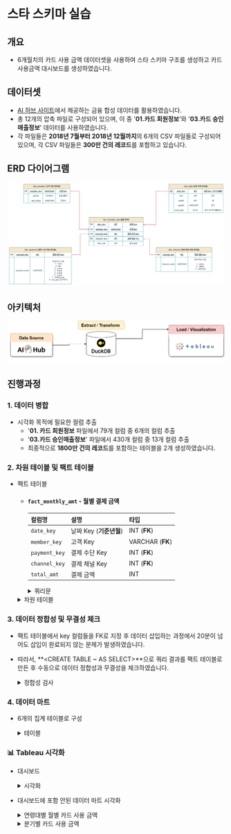 # 스타 스키마 실습

## 개요
- 6개월치의 카드 사용 금액 데이터셋을 사용하여 스타 스키마 구조를 생성하고 카드 사용금액 대시보드를 생성하였습니다.

## 데이터셋
- [AI 허브 사이트](https://www.aihub.or.kr/aihubdata/data/view.do?currMenu=115&topMenu=100&&srchDataRealmCode=REALM015&aihubDataSe=data&dataSetSn=71792)에서 제공하는 금융 합성 데이터를 활용하였습니다. 
- 총 12개의 압축 파일로 구성되어 있으며, 이 중 '**01.카드 회원정보**'와 '**03.카드 승인매출정보**' 데이터를 사용하였습니다.
- 각 파일들은  **2018년 7월부터 2018년 12월까지**의 6개의 CSV 파일들로 구성되어 있으며, 각 CSV 파일들은 **300만 건의 레코드**를 포함하고 있습니다.

## ERD 다이어그램
![ERD](./img/erd.png)
## 아키텍처
![ERD](./img/dw_architect.png)

## 진행과정
  ### 1. 데이터 병합
  - 시각화 목적에 필요한 컬럼 추출
    - '**01. 카드 회원정보** 파일에서 79개 컬럼 중 6개의 컬럼 추출
    - '**03.카드 승인매출정보**' 파일에서 430개 컬럼 중 13개 컬럼 추출
    - 최종적으로 **1800만 건의 레코드**를 포함하는 테이블을 2개 생성하였습니다.
   
  ### 2. 차원 테이블 및 팩트 테이블
  - 팩트 테이블
    - #### `fact_monthly_amt` - 월별 결제 금액
        | 컬럼명 | 설명 | 타입 |
        | --- | --- | --- |
        | `date_key` | 날짜 Key (**기준년월**) | INT (**FK**) |
        | `member_key` | 고객 Key | VARCHAR (**FK**) |
        | `payment_key` | 결제 수단 Key | INT (**FK**) |
        | `channel_key` | 결제 채널 Key | INT (**FK**) |
        | `total_amt` | 결제 금액 | INT |
    
      <details>
      <summary>쿼리문</summary>
        
        - 병합한 2개의 테이블에서 월별 고객별 지불 수단별 총합의 결과를 unpivot을 사용하여 생성하였습니다. 
  
      ```sql
      CREATE TABLE fact.fact_total_amt AS
      WITH unpivoted AS 
      (
          SELECT 기준년월 AS date_key, 발급회원번호 AS member_key, '이용금액_온라인_B0M' AS col_name, 이용금액_온라인_B0M AS total_amt FROM card_usage.payment_amt WHERE 이용금액_온라인_B0M IS NOT NULL
          UNION ALL
          SELECT 기준년월, 발급회원번호, '이용금액_오프라인_B0M', 이용금액_오프라인_B0M FROM card_usage.payment_amt WHERE 이용금액_오프라인_B0M IS NOT NULL
          UNION ALL
          SELECT 기준년월, 발급회원번호, '이용금액_페이_온라인_B0M', 이용금액_페이_온라인_B0M FROM card_usage.payment_amt WHERE 이용금액_페이_온라인_B0M IS NOT NULL
          UNION ALL
          SELECT 기준년월, 발급회원번호, '이용금액_페이_오프라인_B0M', 이용금액_페이_오프라인_B0M FROM card_usage.payment_amt WHERE 이용금액_페이_오프라인_B0M IS NOT NULL
          UNION ALL
          SELECT 기준년월, 발급회원번호, '이용금액_당사페이_B0M', 이용금액_당사페이_B0M FROM card_usage.payment_amt WHERE 이용금액_당사페이_B0M IS NOT NULL
          UNION ALL
          SELECT 기준년월, 발급회원번호, '이용금액_A페이_B0M', 이용금액_A페이_B0M FROM card_usage.payment_amt WHERE 이용금액_A페이_B0M IS NOT NULL
          UNION ALL
          SELECT 기준년월, 발급회원번호, '이용금액_B페이_B0M', 이용금액_B페이_B0M FROM card_usage.payment_amt WHERE 이용금액_B페이_B0M IS NOT NULL
          UNION ALL
          SELECT 기준년월, 발급회원번호, '이용금액_C페이_B0M', 이용금액_C페이_B0M FROM card_usage.payment_amt WHERE 이용금액_C페이_B0M IS NOT NULL
          UNION ALL
          SELECT 기준년월, 발급회원번호, '이용금액_D페이_B0M', 이용금액_D페이_B0M FROM card_usage.payment_amt WHERE 이용금액_D페이_B0M IS NOT NULL
          UNION ALL
          SELECT 기준년월, 발급회원번호, '이용금액_간편결제_B0M', 이용금액_간편결제_B0M FROM card_usage.payment_amt WHERE 이용금액_간편결제_B0M IS NOT NULL
      ), with_keys AS (
          SELECT
              date_key,
              member_key,
              CASE col_name
                  WHEN '이용금액_온라인_B0M' THEN 1
                  WHEN '이용금액_오프라인_B0M' THEN 1
                  WHEN '이용금액_페이_온라인_B0M' THEN 2
                  WHEN '이용금액_페이_오프라인_B0M' THEN 2
                  WHEN '이용금액_당사페이_B0M' THEN 3
                  WHEN '이용금액_A페이_B0M' THEN 4
                  WHEN '이용금액_B페이_B0M' THEN 5
                  WHEN '이용금액_C페이_B0M' THEN 6
                  WHEN '이용금액_D페이_B0M' THEN 7
                  WHEN '이용금액_간편결제_B0M' THEN 8
              END AS payment_key,
              CASE col_name
                  WHEN '이용금액_온라인_B0M' THEN 1
                  WHEN '이용금액_오프라인_B0M' THEN 2
                  WHEN '이용금액_페이_온라인_B0M' THEN 1
                  WHEN '이용금액_페이_오프라인_B0M' THEN 2
                  ELSE -1
              END AS channel_key,
              total_amt
          FROM unpivoted
      )
      SELECT
          date_key,
          member_key,
          payment_key,
          channel_key,
          SUM(total_amt) AS total_amt
      FROM with_keys
      GROUP BY date_key, member_key, payment_key, channel_key
      ```
  
      </details>
      
    <details>
    <summary>차원 테이블</summary>
  
    - #### `dim_member` - 회원
  
    | 컬럼명 | 설명 | 타입 |
    | --- | --- | --- |
    | `member_key` | 고객 Key  | VARCHAR (**PK**) |
    | `gender` | 성별 (**M/F**) | VARCHAR |
    | `age_group` | 연령대 | VARCHAR |
  
    - #### `dim_date` - 날짜
  
    | 컬럼명 | 설명 | 타입 |
    | --- | --- | --- |
    | `date_key` | 날짜 Key (**YYYYMM**)  | INT (**PK**) |
    | `used_date`  | 날짜 (**YYYY-MM-01**) | DATE |
    | `year` | 연도 | INT |
    | `month` | 월 | INT |
    | `quarter` | 분기 | VARCHAR |
  
    - #### `dim_payment`- 결제 수단
  
    | 컬럼명 | 설명 | 타입 |
    | --- | --- | --- |
    | `payment_key` | 결제 방식 Key | INT (**PK**) |
    | `payment_name` | 결제 방식 이름 | VARCHAR |
      <payment_name 컬럼 값에 따른 표기>
      1 : card
      2 : pay
      3 : a_pay
      4 : b_pay
      5 : c_pay
      6 : d_pay
      7 : simple_pay
      8 : our_pay (당사페이) 
  
    - #### `dim_channel` - 결제 채널
  
    | 컬럼명 | 설명 | 타입 |
    | --- | --- | --- |
    | `channel_key` | 결제 채널 Key | INT (**PK**) |
    | `channel_name` | 결제 채널 이름 | VARCHAR |
      <channel_name 컬럼 값에 따른 표기>
      1 : online
      2 : offline
      -1 : unknown
    </details>

### 3. 데이터 정합성 및 무결성 체크
- 팩트 테이블에서 key 컬럼들을 FK로 지정 후 데이터 삽입하는 과정에서 20분이 넘어도 삽입이 완료되지 않는 문제가 발생하였습니다.
- 따라서, **<CREATE TABLE ~ AS SELECT>**으로 쿼리 결과를 팩트 테이블로 만든 후 수동으로 데이터 정합성과 무결성을 체크하였습니다.

  <details>
    <summary>정합성 검사</summary>
    - 각 차원 테이블
  </details>

### 4. 데이터 마트 
- 6개의 집계 테이블로 구성

  <details>
    <summary>테이블</summary>
  
    - #### `dm_monthly_amt` - 전체 월별 총액
    
    |컬럼명|설명|타입|
    |------|---|---|
    |`used_date`|날짜 (**YYYY-MM-01**) |DATE|
    |`monthly_sum`|총 금액|INT|
    
    - #### `dm_quarter_amt` - 분기별 총액
        
    |컬럼명|설명|타입|
    |------|---|---|
    |`year`|년|INT|
    |`quarter`|분기|VARCHAR|
    |`quarter_amt`|분기별 총액|INT|
    
    - #### `dm_monthly_payment_amt` - 결제 수단별 월별 총액
        
    |컬럼명|설명|타입|
    |------|---|---|
    |`used_date`|날짜 (**YYYY-MM-01**) |DATE|
    |`payment_name`|결제 수단|VARCHAR|
    |`monthly_payment_amt`|결제 수단별 월별 총액|INT|
    
    - #### `dm_monthly_channel_amt` - 유입 채널별 월별 총액
    
    | 컬럼명 | 설명 | 타입 |
    | --- | --- | --- |
    |`used_date`| 날짜 (**YYYY-MM-01**)  | DATE |
    |`channel_name`| 유입 채널명 | VARCHAR |
    |`monthly_channel_amt`| 채널별 월별 총액 | INT |
    
    - #### `dm_monthly_gender_amt` - 성별 월별 총액
    
    | 컬럼명 | 설명 | 타입 |
    | --- | --- | --- |
    |`used_date`| 날짜 (**YYYY-MM-01**)  | DATE |
    |`gender`| 성별 (**M/F**) | VARCHAR |
    |`monthly_gender_amt`| 성별 월별 총액 | INT |
    
    - #### `dm_monthly_age_amt` - 연령대별 월별 총액
    
    | 컬럼명 | 설명 | 타입 |
    | --- | --- | --- |
    |`used_date` 날짜 (**YYYY-MM-01**)  | DATE |
    |`age_group` 연령대 | VARCHAR |
    |`monthly_age_amt` 연령대별 월별 총액 | INT |
      
  </details>


### 📊 Tableau 시각화
- 대시보드
  <details>
    <summary>시각화</summary>
        <img src="./img/dashboard.png"width="850" height="680"/>
  </details>
    

- 대시보드에 포함 안된 데이터 마트 시각화
  <details>
    <summary>연령대별 월별 카드 사용 금액</summary>
        <img src="./img/age_monthly.png"width="400" height="450"/>
  </details>

  <details>
    <summary>분기별 카드 사용 금액</summary>
        <img src="./img/quarter.png"width="200" height="550"/>
  </details>


 

